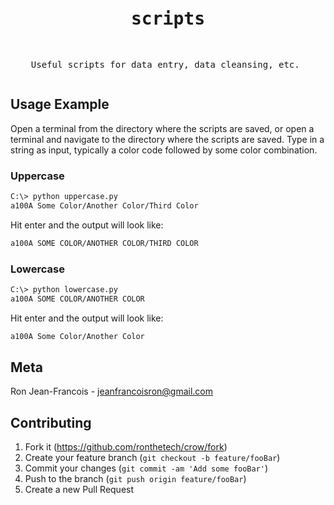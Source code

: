 <div align="center">
<pre>

# scripts
Useful scripts for data entry, data cleansing, etc.
</pre>
</div>

## Usage Example

Open a terminal from the directory where the scripts are saved, or open a terminal and navigate to the directory where the scripts are saved.
Type in a string as input, typically a color code followed by some color combination.

### Uppercase

```sh
C:\> python uppercase.py
a100A Some Color/Another Color/Third Color
```

Hit enter and the output will look like:

```sh
a100A SOME COLOR/ANOTHER COLOR/THIRD COLOR
```

### Lowercase

```sh
C:\> python lowercase.py
a100A SOME COLOR/ANOTHER COLOR
```

Hit enter and the output will look like:

```sh
a100A Some Color/Another Color
```

## Meta

Ron Jean-Francois - jeanfrancoisron@gmail.com

## Contributing

1. Fork it (<https://github.com/ronthetech/crow/fork>)
2. Create your feature branch (`git checkout -b feature/fooBar`)
3. Commit your changes (`git commit -am 'Add some fooBar'`)
4. Push to the branch (`git push origin feature/fooBar`)
5. Create a new Pull Request